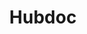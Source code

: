 ---
facebook: https://facebook.com/hubdoc
linkedin: https://linkedin.com/company/hubdoc
logohandle: hubdoc
sort: hubdoc
title: Hubdoc
twitter: https://x.com/Hubdoc
website: https://www.hubdoc.com/
youtube: https://youtube.com/channel/UCo6CEWJJesO-GKVvNGu_Q3A
---